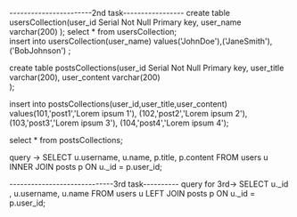 -----------------------2nd task-----------------
create table usersCollection(user_id Serial Not Null Primary key,
                      user_name varchar(200)
                      );
select * from usersCollection;                      
insert into usersCollection(user_name) values('JohnDoe'),('JaneSmith'),('BobJohnson') ;     


create table postsCollections(user_id Serial Not Null Primary key,
                      user_title varchar(200),
                      user_content varchar(200)       
                      );
                      
insert into postsCollections(user_id,user_title,user_content) values(101,'post1','Lorem ipsum 1'),
                             (102,'post2','Lorem ipsum 2'),
                             (103,'post3','Lorem ipsum 3'),
                             (104,'post4','Lorem ipsum 4');
                             
select * from postsCollections;

query -> SELECT  u.username, u.name, p.title, p.content
         FROM users u
         INNER JOIN posts p ON u._id = p.user_id;


-----------------------------3rd task----------
query for 3rd-> SELECT
                u._id ,
                u.username,
                u.name
                FROM
                users u
                LEFT JOIN
                posts p ON u._id = p.user_id;
    
